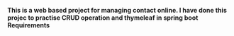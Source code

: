 <B>This is a web based project for managing contact online. I have done this projec to practise CRUD operation and thymeleaf in spring boot <br>
Requirements<br>
